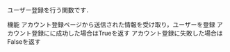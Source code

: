 ユーザー登録を行う関数です．

機能
  アカウント登録ページから送信された情報を受け取り，ユーザーを登録
  アカウント登録にに成功した場合はTrueを返す
  アカウント登録に失敗した場合はFalseを返す
